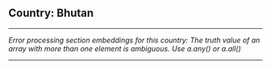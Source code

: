 ## Country: Bhutan

---

*Error processing section embeddings for this country: The truth value of an array with more than one element is ambiguous. Use a.any() or a.all()*

---
